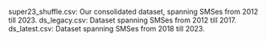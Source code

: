 super23_shuffle.csv: Our consolidated dataset, spanning SMSes from 2012 till 2023.
ds_legacy.csv: Dataset spanning SMSes from 2012 till 2017.
ds_latest.csv: Dataset spanning SMSes from 2018 till 2023.
